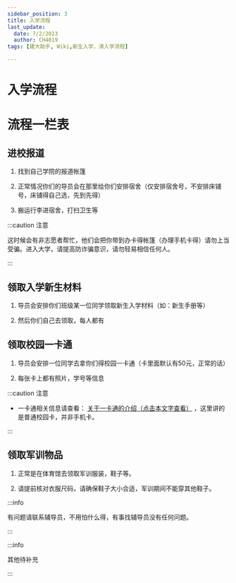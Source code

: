 ```yaml
---
sidebar_position: 3
title: 入学流程
last_update:
  date: 7/2/2023
  author: CH4019
tags: [建大助手, Wiki,新生入学，清入学流程]

---
```


# 入学流程

# 流程一栏表

## 进校报道

1. 找到自己学院的报道帐篷

2. 正常情况你们的导员会在那里给你们安排宿舍（仅安排宿舍号，不安排床铺号，床铺得自己选，先到先得）

3. 搬运行李进宿舍，打扫卫生等

:::caution 注意

这时候会有非志愿者帮忙，他们会把你带到办卡得帐篷（办理手机卡得）请勿上当受骗。进入大学，请提高防诈骗意识，请勿轻易相信任何人。

:::

## 领取入学新生材料

1. 导员会安排你们班级某一位同学领取新生入学材料（如：新生手册等）

2. 然后你们自己去领取，每人都有

## 领取校园一卡通

1. 导员会安排一位同学去拿你们得校园一卡通（卡里面默认有50元，正常的话）

2. 每张卡上都有照片，学号等信息

:::caution 注意

- 一卡通相关信息请查看：  [关于一卡通的介绍（点击本文字查看）](/docs/Wiki/xyk.md)  ，这里讲的是普通校园卡，并非手机卡。

:::

## 领取军训物品

1. 正常是在体育馆去领取军训服装，鞋子等。

2. 请提前核对衣服尺码，请确保鞋子大小合适，军训期间不能穿其他鞋子。

:::info

有问题请联系辅导员，不用怕什么得，有事找辅导员没有任何问题。

:::

:::info

其他待补充

:::